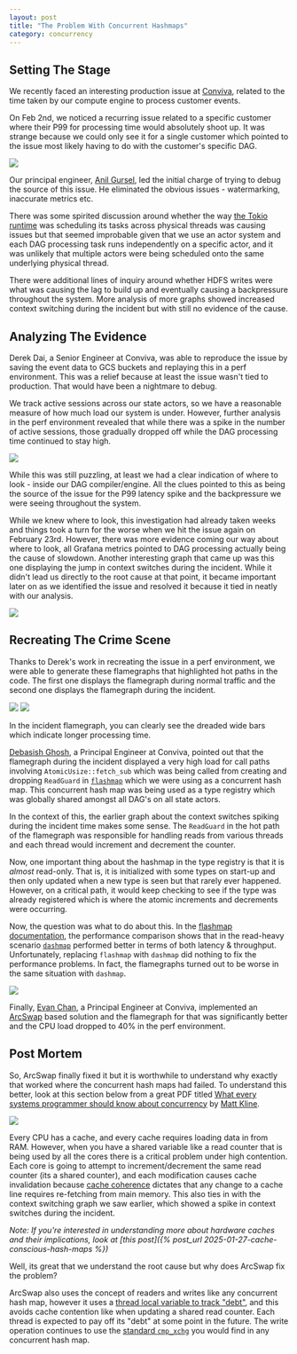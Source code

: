 ```yaml
---
layout: post
title: "The Problem With Concurrent Hashmaps"
category: concurrency
---
```


## Setting The Stage

We recently faced an interesting production issue at [Conviva](https://www.conviva.com/), related to the time taken by our compute engine to process customer events.

On Feb 2nd, we noticed a recurring issue related to a specific customer where their P99 for processing time would absolutely shoot up. It was strange because we could only see it for a single customer which pointed to the issue most likely having to do with the customer's specific DAG.

![](/assets/img/conviva/rtve/traffic-from-gateway.png)

Our principal engineer, [Anil Gursel](https://www.linkedin.com/in/anilgursel/), led the initial charge of trying to debug the source of this issue. He eliminated the obvious issues - watermarking, inaccurate metrics etc.

There was some spirited discussion around whether the way [the Tokio runtime](https://github.com/tokio-rs/tokio) was scheduling its tasks across physical threads was causing issues but that seemed improbable given that we use an actor system and each DAG processing task runs independently on a specific actor, and it was unlikely that multiple actors were being scheduled onto the same underlying physical thread.

There were additional lines of inquiry around whether HDFS writes were what was causing the lag to build up and eventually causing a backpressure throughout the system. More analysis of more graphs showed increased context switching during the incident but with still no evidence of the cause.

## Analyzing The Evidence

Derek Dai, a Senior Engineer at Conviva, was able to reproduce the issue by saving the event data to GCS buckets and replaying this in a perf environment. This was a relief because at least the issue wasn't tied to production. That would have been a nightmare to debug.

We track active sessions across our state actors, so we have a reasonable measure of how much load our system is under. However, further analysis in the perf environment revealed that while there was a spike in the number of active sessions, those gradually dropped off while the DAG processing time continued to stay high.

![](/assets/img/conviva/rtve/active-session-count.png)

While this was still puzzling, at least we had a clear indication of where to look - inside our DAG compiler/engine. All the clues pointed to this as being the source of the issue for the P99 latency spike and the backpressure we were seeing throughout the system.

While we knew where to look, this investigation had already taken weeks and things took a turn for the worse when we hit the issue again on February 23rd. However, there was more evidence coming our way about where to look, all Grafana metrics pointed to DAG processing actually being the cause of slowdown.  Another interesting graph that came up was this one displaying the jump in context switches during the incident. While it didn't lead us directly to the root cause at that point, it became important later on as we identified the issue and resolved it because it tied in neatly with our analysis.

![](/assets/img/conviva/rtve/context-switches.png)

## Recreating The Crime Scene

Thanks to Derek's work in recreating the issue in a perf environment, we were able to generate these flamegraphs that highlighted hot paths in the code. The first one displays the flamegraph during normal traffic and the second one displays the flamegraph during the incident.

![](/assets/img/conviva/rtve/perf_normal_traffic.svg)
![](/assets/img/conviva/rtve/perf_incident_traffic.svg)

In the incident flamegraph, you can clearly see the dreaded wide bars which indicate longer processing time.

[Debasish Ghosh](https://www.linkedin.com/in/debasishgh/), a Principal Engineer at Conviva, pointed out that the flamegraph during the incident displayed a very high load for call paths involving `AtomicUsize::fetch_sub` which was being called from creating and dropping `ReadGuard` in [`flashmap`](https://github.com/Cassy343/flashmap) which we were using as a concurrent hash map. This concurrent hash map was being used as a type registry which was globally shared amongst all DAG's on all state actors.

In the context of this, the earlier graph about the context switches spiking during the incident time makes some sense. The `ReadGuard` in the hot path of the flamegraph was responsible for handling reads from various threads and each thread would increment and decrement the counter.

Now, one important thing about the hashmap in the type registry is that it is *almost* read-only. That is, it is initialized with some types on start-up and then only updated when a new type is seen but that rarely ever happened. However, on a critical path, it would keep checking to see if the type was already registered which is where the atomic increments and decrements were occurring.

Now, the question was what to do about this. In the [flashmap documentation](https://crates.io/crates/flashmap), the performance comparison shows that in the read-heavy scenario [`dashmap`](https://github.com/xacrimon/dashmap) performed better in terms of both latency & throughput. Unfortunately, replacing `flashmap` with `dashmap` did nothing to fix the performance problems. In fact, the flamegraphs turned out to be worse in the same situation with `dashmap`.

![](/assets/img/conviva/rtve/perf_incident_traffic_dashmapv2.svg)

Finally, [Evan Chan](https://www.linkedin.com/in/evanfchan/), a Principal Engineer at Conviva, implemented an [ArcSwap](https://github.com/vorner/arc-swap) based solution and the flamegraph for that was significantly better and the CPU load dropped to 40% in the perf environment.

## Post Mortem

So, ArcSwap finally fixed it but it is worthwhile to understand why exactly that worked where the concurrent hash maps had failed. To understand this better, look at this section below from a great PDF titled [What every systems programmer should know about concurrency](https://assets.bitbashing.io/papers/concurrency-primer.pdf) by [Matt Kline](https://github.com/mrkline).

![](/assets/img/conviva/rtve/cache_line_ping_pong.png)

Every CPU has a cache, and every cache requires loading data in from RAM. However, when you have a shared variable like a read counter that is being used by all the cores there is a critical problem under high contention. Each core is going to attempt to increment/decrement the same read counter (its a shared counter), and each modification causes cache invalidation because [cache coherence](https://en.wikipedia.org/wiki/Cache_coherence) dictates that any change to a cache line requires re-fetching from main memory. This also ties in with the context switching graph we saw earlier, which showed a spike in context switches during the incident.

*Note: If you're interested in understanding more about hardware caches and their implications, look at [this post]({% post_url 2025-01-27-cache-conscious-hash-maps %})*

Well, its great that we understand the root cause but why does ArcSwap fix the problem?

ArcSwap also uses the concept of readers and writes like any concurrent hash map, however it uses a [thread local variable to track "debt"](https://github.com/vorner/arc-swap/blob/master/src/debt/list.rs#L335), and this avoids cache contention like when updating a shared read counter. Each thread is expected to pay off its "debt" at some point in the future. The write operation continues to use the [standard `cmp_xchg`](https://github.com/vorner/arc-swap/blob/master/src/strategy/hybrid.rs#L207) you would find in any concurrent hash map.

